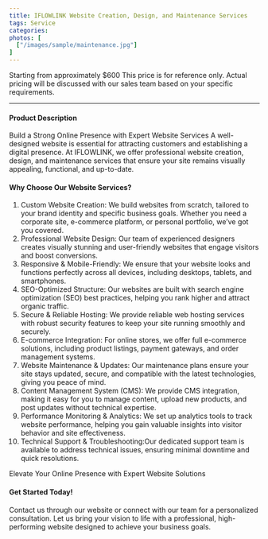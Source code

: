 ```yaml
---
title: IFLOWLINK Website Creation, Design, and Maintenance Services
tags: Service
categories: 
photos: [
  ["/images/sample/maintenance.jpg"]
] 
---
```


Starting from approximately $600
This price is for reference only. Actual pricing will be discussed with our sales team based on your specific requirements.

<!--more-->

---

#### Product Description
Build a Strong Online Presence with Expert Website Services
A well-designed website is essential for attracting customers and establishing a digital presence. At IFLOWLINK, we offer professional website creation, design, and maintenance services that ensure your site remains visually appealing, functional, and up-to-date.

#### Why Choose Our Website Services?
1. Custom Website Creation:
We build websites from scratch, tailored to your brand identity and specific business goals. Whether you need a corporate site, e-commerce platform, or personal portfolio, we’ve got you covered.
2. Professional Website Design:
Our team of experienced designers creates visually stunning and user-friendly websites that engage visitors and boost conversions.
3. Responsive & Mobile-Friendly:
We ensure that your website looks and functions perfectly across all devices, including desktops, tablets, and smartphones.
4. SEO-Optimized Structure:
Our websites are built with search engine optimization (SEO) best practices, helping you rank higher and attract organic traffic.
5. Secure & Reliable Hosting:
We provide reliable web hosting services with robust security features to keep your site running smoothly and securely.
6. E-commerce Integration:
For online stores, we offer full e-commerce solutions, including product listings, payment gateways, and order management systems.
7. Website Maintenance & Updates:
Our maintenance plans ensure your site stays updated, secure, and compatible with the latest technologies, giving you peace of mind.
8. Content Management System (CMS):
We provide CMS integration, making it easy for you to manage content, upload new products, and post updates without technical expertise.
9. Performance Monitoring & Analytics:
We set up analytics tools to track website performance, helping you gain valuable insights into visitor behavior and site effectiveness.
10. Technical Support & Troubleshooting:Our dedicated support team is available to address technical issues, ensuring minimal downtime and quick resolutions.

Elevate Your Online Presence with Expert Website Solutions

#### Get Started Today!
Contact us through our website or connect with our team for a personalized consultation. Let us bring your vision to life with a professional, high-performing website designed to achieve your business goals.
